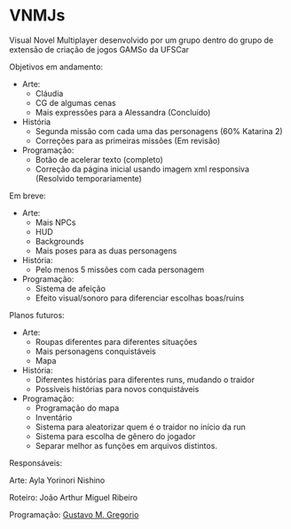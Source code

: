# VNMJs

Visual Novel Multiplayer desenvolvido por um grupo dentro do grupo de extensão de criação de jogos GAMSo da UFSCar

Objetivos em andamento:

- Arte:
  - Cláudia
  - CG de algumas cenas
  - Mais expressões para a Alessandra (Concluído)
- História
  - Segunda missão com cada uma das personagens (60% Katarina 2)
  - Correções para as primeiras missões (Em revisão)
- Programação:
  - Botão de acelerar texto (completo)
  - Correção da página inicial usando imagem xml responsiva (Resolvido temporariamente)

Em breve:

- Arte:
  - Mais NPCs
  - HUD
  - Backgrounds
  - Mais poses para as duas personagens
- História:
  - Pelo menos 5 missões com cada personagem
- Programação:
  - Sistema de afeição
  - Efeito visual/sonoro para diferenciar escolhas boas/ruins

Planos futuros:

- Arte:
  - Roupas diferentes para diferentes situações
  - Mais personagens conquistáveis
  - Mapa
- História:
  - Diferentes histórias para diferentes runs, mudando o traidor
  - Possíveis histórias para novos conquistáveis
- Programação:
  - Programação do mapa
  - Inventário
  - Sistema para aleatorizar quem é o traidor no início da run
  - Sistema para escolha de gênero do jogador
  - Separar melhor as funções em arquivos distintos.

Responsáveis:

Arte: Ayla Yorinori Nishino

Roteiro: João Arthur Miguel Ribeiro

Programação: [Gustavo M. Gregorio](https://github.com/gustakowai)
